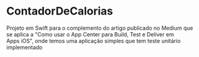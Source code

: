 # ContadorDeCalorias
Projeto em Swift para o complemento do artigo publicado no Medium que se aplica a "Como usar o App Center para Build, Test e Deliver em Apps iOS", onde temos uma aplicação simples que tem teste unitário implementado
